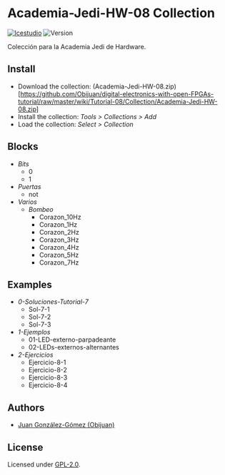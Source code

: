 # Academia-Jedi-HW-08 Collection

[![Icestudio](https://img.shields.io/badge/collection-icestudio-blue.svg)](https://github.com/FPGAwars/icestudio)
![Version](https://img.shields.io/badge/version-v0.1.0-orange.svg)

Colección para la Academia Jedi de Hardware.

## Install

* Download the collection: (Academia-Jedi-HW-08.zip)[https://github.com/Obijuan/digital-electronics-with-open-FPGAs-tutorial/raw/master/wiki/Tutorial-08/Collection/Academia-Jedi-HW-08.zip]
* Install the collection: *Tools > Collections > Add*
* Load the collection: *Select > Collection*

## Blocks
* *Bits*
  * 0
  * 1
* *Puertas*
  * not
* *Varios*
  * *Bombeo*
    * Corazon_10Hz
    * Corazon_1Hz
    * Corazon_2Hz
    * Corazon_3Hz
    * Corazon_4Hz
    * Corazon_5Hz
    * Corazon_7Hz

## Examples
* *0-Soluciones-Tutorial-7*
  * Sol-7-1
  * Sol-7-2
  * Sol-7-3
* *1-Ejemplos*
  * 01-LED-externo-parpadeante
  * 02-LEDs-externos-alternantes
* *2-Ejercicios*
  * Ejercicio-8-1
  * Ejercicio-8-2
  * Ejercicio-8-3
  * Ejercicio-8-4


## Authors
* [Juan González-Gómez (Obijuan)](https://github.com/Obijuan)


## License

Licensed under [GPL-2.0](https://opensource.org/licenses/GPL-2.0).
